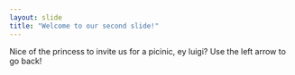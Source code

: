 ```yaml
---
layout: slide
title: "Welcome to our second slide!"
---
```

Nice of the princess to invite us for a picinic, ey luigi?
Use the left arrow to go back!
